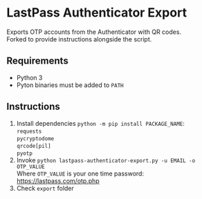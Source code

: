 # LastPass Authenticator Export
Exports OTP accounts from the Authenticator with QR codes.  
Forked to provide instructions alongside the script.

## Requirements
- Python 3
- Pyton binaries must be added to `PATH`

## Instructions
1. Install dependencies `python -m pip install PACKAGE_NAME`:  
    `requests`  
    `pycryptodome`  
    `qrcode[pil]`  
    `pyotp`  
2. Invoke `python lastpass-authenticator-export.py -u EMAIL -o OTP_VALUE`  
    Where `OTP_VALUE` is your one time password:  
    https://lastpass.com/otp.php
3. Check `export` folder
